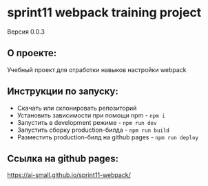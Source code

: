# sprint11 webpack training project

Версия 0.0.3

## О проекте:
Учебный проект для отработки навыков настройки webpack

## Инструкции по запуску:
- Скачать или склонировать репозиторий
- Установить зависимости при помощи npm - `npm i`
- Запустить в development режиме - `npm run dev`
- Запустить сборку production-билда - `npm run build`
- Разместить production-билд на github pages - `npm run deploy`

## Ссылка на github pages:
https://ai-small.github.io/sprint11-webpack/
